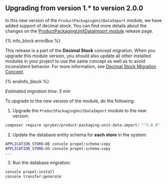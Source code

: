 

## Upgrading from version 1.* to version 2.0.0

In this new version of the `ProductPackagingUnitDataImport` module, we have added support of decimal stock. You can find more details about the changes on the [ProductPackagingUnitDataImport module](https://github.com/spryker/product-packaging-unit-data-import/releases) release page.

{% info_block errorBox %}

This release is a part of the **Decimal Stock** concept migration. When you upgrade this module version, you should also update all other installed modules in your project to use the same concept as well as to avoid inconsistent behavior. For more information, see [Decimal Stock Migration Concept](/docs/pbc/all/product-information-management/{{site.version}}/install-and-upgrade/decimal-stock-migration-concept.html).

{% endinfo_block %}

*Estimated migration time: 5 min*

To upgrade to the new version of the module, do the following:

1. Upgrade the `ProductPackagingUnitDataImport` module to the new version:

```bash
composer require spryker/product-packaging-unit-data-import: "^2.0.0" --update-with-dependencies
```

2. Update the database entity schema for **each store** in the system:

```bash
APPLICATION_STORE=DE console propel:schema:copy
APPLICATION_STORE=US console propel:schema:copy
...
```

3. Run the database migration:

```bash
console propel:install
console transfer:generate
```
